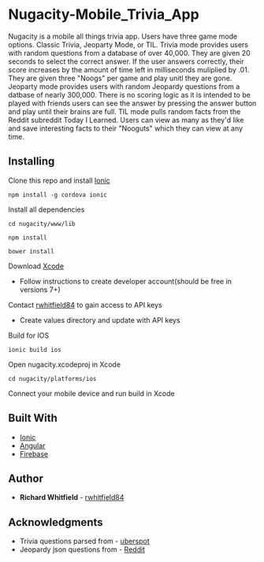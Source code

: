# Nugacity-Mobile_Trivia_App

Nugacity is a mobile all things trivia app. Users have three game mode options. Classic Trivia, Jeoparty Mode, or TIL.
Trivia mode provides users with random questions from a database of over 40,000. They are given 20 seconds to select the correct answer. If the user answers correctly, their score increases by the amount of time left in milliseconds muliplied by .01. They are given three "Noogs" per game and play unitl they are gone. Jeoparty mode provides users with random Jeopardy questions from a datbase of nearly 300,000. There is no scoring logic as it is intended to be played with friends users can see the answer by pressing the answer button and play until their brains are full. TIL mode pulls random facts from the Reddit subreddit Today I Learned. Users can view as many as they'd like and save interesting facts to their "Nooguts" which they can view at any time.

## Installing

Clone this repo and install [Ionic](http://ionicframework.com/)

```
npm install -g cordova ionic
```

Install all dependencies

```
cd nugacity/www/lib

npm install

bower install
```

Download [Xcode](https://developer.apple.com/xcode/)
* Follow instructions to create developer account(should be free in versions 7+)

Contact [rwhitfield84](https://github.com/rwhitfield84) to gain access to API keys
* Create values directory and update with API keys

Build for IOS

```
ionic build ios
```
Open nugacity.xcodeproj in Xcode

```
cd nugacity/platforms/ios
```
Connect your mobile device and run build in Xcode

## Built With

* [Ionic](http://ionicframework.com/)
* [Angular](https://angularjs.org/) 
* [Firebase](https://firebase.google.com/) 


## Author

* **Richard Whitfield** - [rwhitfield84](https://github.com/rwhitfield84)


## Acknowledgments

* Trivia questions parsed from - [uberspot](https://github.com/uberspot/OpenTriviaQA)
* Jeopardy json questions from - [Reddit](https://www.reddit.com/r/datasets/comments/1uyd0t/200000_jeopardy_questions_in_a_json_file/)









